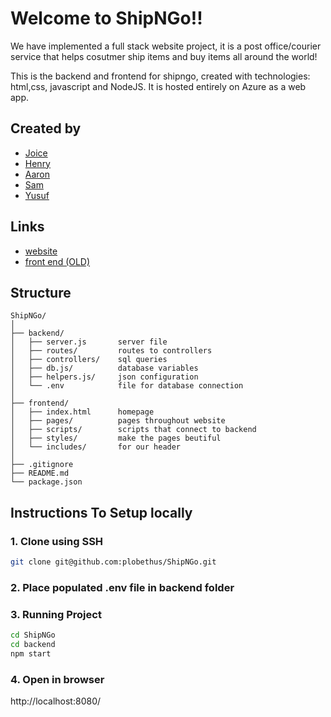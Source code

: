 # Welcome to ShipNGo!! 
We have implemented a full stack website project, it is a post office/courier service that helps cosutmer ship items and buy items all around the world! 

This is the backend and frontend for shipngo, created with technologies:
html,css, javascript and NodeJS. It is hosted entirely on Azure as a web app.

## Created by
- [Joice](https://github.com/joiceM18)
- [Henry](https://github.com/plobethus)
- [Aaron](https://github.com/Happydragon123)
- [Sam](https://github.com/SamuelAlvarez690)
- [Yusuf](https://github.com/GlowSand)

## Links
- [website](https://shipngo-g9cpbhdvfhgca3cb.northcentralus-01.azurewebsites.net)
- [front end (OLD)](https://github.com/plobethus/ShipNGo-frontend)

## Structure
```
ShipNGo/
│
├── backend/             
│   ├── server.js       server file           
│   ├── routes/         routes to controllers
│   ├── controllers/    sql queries
│   ├── db.js/          database variables
│   ├── helpers.js/     json configuration
│   └── .env            file for database connection        
│
├── frontend/                    
│   ├── index.html      homepage
│   ├── pages/          pages throughout website
│   ├── scripts/        scripts that connect to backend
│   ├── styles/         make the pages beutiful
│   └── includes/       for our header
│
├── .gitignore
├── README.md
└── package.json                
```

## Instructions To Setup locally

### 1. Clone using SSH

```bash
git clone git@github.com:plobethus/ShipNGo.git
```
### 2. Place populated .env file in backend folder

### 3. Running Project

```bash
cd ShipNGo
cd backend
npm start
```
### 4. Open in browser
http://localhost:8080/

